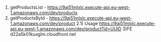 1) getProductsList - https://9aj51mlxlc.execute-api.eu-west-1.amazonaws.com/dev/products
2) getProductsById - https://9aj51mlxlc.execute-api.eu-west-1.amazonaws.com/dev/product
2.1) Usage https://9aj51mlxlc.execute-api.eu-west-1.amazonaws.com/dev/product?id=UUID
3)FE d22a5k01kuxglm.cloudfront.net
